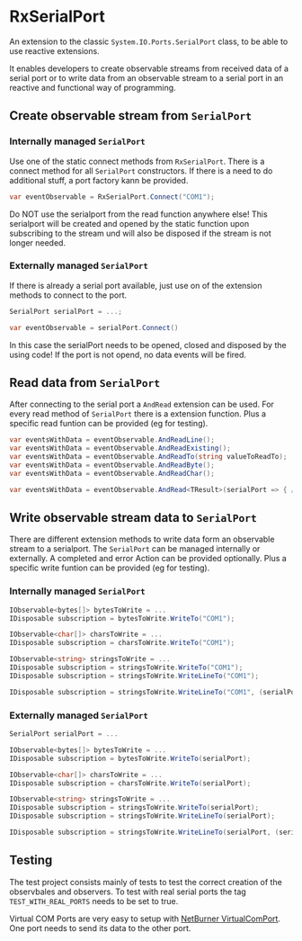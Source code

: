 # RxSerialPort
An extension to the classic `System.IO.Ports.SerialPort` class, to be able to use reactive extensions. 

It enables developers to create observable streams from received data of a serial port or to write data from an observable stream to a serial port in an reactive and functional way of programming.

## Create observable stream from `SerialPort`

### Internally managed `SerialPort`

Use one of the static connect methods from `RxSerialPort`. There is a connect method for all `SerialPort` constructors. If there is a need to do additional stuff, a port factory kann be provided. 
```csharp
var eventObservable = RxSerialPort.Connect("COM1");
```

Do NOT use the serialport from the read function anywhere else! This serialport will be created and opened by the static function upon subscribing to the stream und will also be disposed if the stream is not longer needed.

### Externally managed `SerialPort`

If there is already a serial port available, just use on of the extension methods to connect to the port. 
```csharp
SerialPort serialPort = ...;

var eventObservable = serialPort.Connect()
```

In this case the serialPort needs to be opened, closed and disposed by the using code! If the port is not opend, no data events will be fired.

## Read data from `SerialPort`

After connecting to the serial port a `AndRead` extension can be used. For every read method of `SerialPort` there is a extension function. Plus a specific read funtion can be provided (eg for testing). 

```csharp
var eventsWithData = eventObservable.AndReadLine();
var eventsWithData = eventObservable.AndReadExisting();
var eventsWithData = eventObservable.AndReadTo(string valueToReadTo);
var eventsWithData = eventObservable.AndReadByte();
var eventsWithData = eventObservable.AndReadChar();

var eventsWithData = eventObservable.AndRead<TResult>(serialPort => { /* Do the reading */ });
```

## Write observable stream data to `SerialPort`

There are different extension methods to write data form an observable stream to a serialport. The `SerialPort` can be managed internally or externally. A completed and error Action can be provided optionally. Plus a specific write funtion can be provided (eg for testing). 

### Internally managed `SerialPort`

```csharp
IObservable<bytes[]> bytesToWrite = ...
IDisposable subscription = bytesToWrite.WriteTo("COM1");

IObservable<char[]> charsToWrite = ...
IDisposable subscription = charsToWrite.WriteTo("COM1");

IObservable<string> stringsToWrite = ...
IDisposable subscription = stringsToWrite.WriteTo("COM1");
IDisposable subscription = stringsToWrite.WriteLineTo("COM1");

IDisposable subscription = stringsToWrite.WriteLineTo("COM1", (serialPort, data) => { /* Do the writing */});
```

### Externally managed `SerialPort`

```csharp
SerialPort serialPort = ...

IObservable<bytes[]> bytesToWrite = ...
IDisposable subscription = bytesToWrite.WriteTo(serialPort);

IObservable<char[]> charsToWrite = ...
IDisposable subscription = charsToWrite.WriteTo(serialPort);

IObservable<string> stringsToWrite = ...
IDisposable subscription = stringsToWrite.WriteTo(serialPort);
IDisposable subscription = stringsToWrite.WriteLineTo(serialPort);

IDisposable subscription = stringsToWrite.WriteLineTo(serialPort, (serialPort, data) => { /* Do the writing */});
```

## Testing

The test project consists mainly of tests to test the correct creation of the observbales and observers. To test with real serial ports the tag `TEST_WITH_REAL_PORTS` needs to be set to true.

Virtual COM Ports are very easy to setup with [NetBurner VirtualComPort](https://www.netburner.com/virtual-com-port/). One port needs to send its data to the other port.